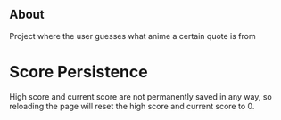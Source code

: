 ## About
Project where the user guesses what anime a certain quote is from
# Score Persistence
High score and current score are not permanently saved in any way, so reloading the page will reset the high score and current score to 0. 
